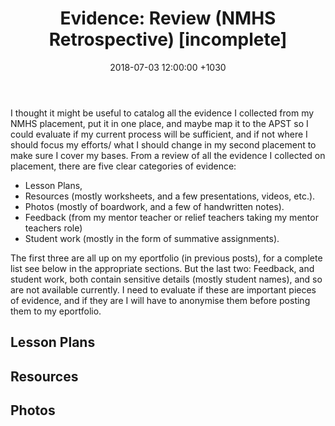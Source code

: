 ﻿---
layout: post
title:  "Evidence: Review (NMHS Retrospective) [incomplete]"
date:   2018-07-03  12:00:00 +1030
categories: MTeach nmhsPlacement
---

I thought it might be useful to catalog all the evidence I collected from my NMHS placement, put it in one place, and maybe map it to the APST so I could evaluate if my current process will be sufficient, and if not where I should focus my efforts/ what I should change in my second placement to make sure I cover my bases. From a review of all the evidence I collected on placement, there are five clear categories of evidence: 
 - Lesson Plans, 
 - Resources (mostly worksheets, and a few presentations, videos, etc.).
 - Photos (mostly of boardwork, and a few of handwritten notes). 
 - Feedback (from my mentor teacher or relief teachers taking my mentor teachers role)
 - Student work (mostly in the form of summative assignments).
 
The first three are all up on my eportfolio (in previous posts), for a complete list see below in the appropriate sections. But the last two: Feedback, and student work, both contain sensitive details (mostly student names), and so are not available currently. I need to evaluate if these are important pieces of evidence, and if they are I will have to anonymise them before posting them to my eportfolio. 

## Lesson Plans


## Resources


## Photos











